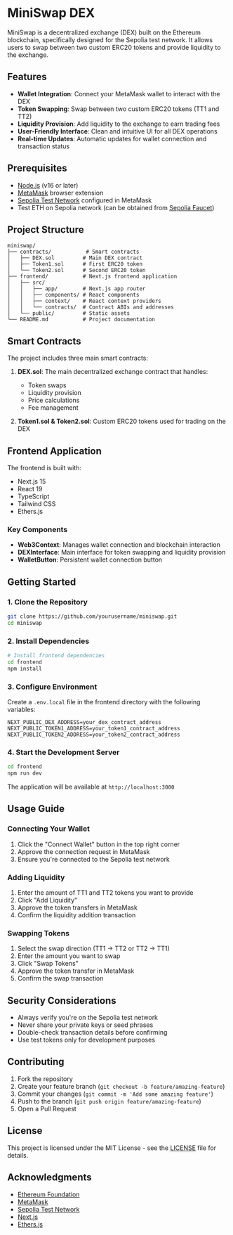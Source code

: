 # MiniSwap DEX

MiniSwap is a decentralized exchange (DEX) built on the Ethereum blockchain, specifically designed for the Sepolia test network. It allows users to swap between two custom ERC20 tokens and provide liquidity to the exchange.

## Features

-   **Wallet Integration**: Connect your MetaMask wallet to interact with the DEX
-   **Token Swapping**: Swap between two custom ERC20 tokens (TT1 and TT2)
-   **Liquidity Provision**: Add liquidity to the exchange to earn trading fees
-   **User-Friendly Interface**: Clean and intuitive UI for all DEX operations
-   **Real-time Updates**: Automatic updates for wallet connection and transaction status

## Prerequisites

-   [Node.js](https://nodejs.org/) (v16 or later)
-   [MetaMask](https://metamask.io/) browser extension
-   [Sepolia Test Network](https://sepolia.dev/) configured in MetaMask
-   Test ETH on Sepolia network (can be obtained from [Sepolia Faucet](https://sepoliafaucet.com/))

## Project Structure

```
miniswap/
├── contracts/           # Smart contracts
│   ├── DEX.sol         # Main DEX contract
│   ├── Token1.sol      # First ERC20 token
│   └── Token2.sol      # Second ERC20 token
├── frontend/           # Next.js frontend application
│   ├── src/
│   │   ├── app/        # Next.js app router
│   │   ├── components/ # React components
│   │   ├── context/    # React context providers
│   │   └── contracts/  # Contract ABIs and addresses
│   └── public/         # Static assets
└── README.md           # Project documentation
```

## Smart Contracts

The project includes three main smart contracts:

1. **DEX.sol**: The main decentralized exchange contract that handles:

    - Token swaps
    - Liquidity provision
    - Price calculations
    - Fee management

2. **Token1.sol & Token2.sol**: Custom ERC20 tokens used for trading on the DEX

## Frontend Application

The frontend is built with:

-   Next.js 15
-   React 19
-   TypeScript
-   Tailwind CSS
-   Ethers.js

### Key Components

-   **Web3Context**: Manages wallet connection and blockchain interaction
-   **DEXInterface**: Main interface for token swapping and liquidity provision
-   **WalletButton**: Persistent wallet connection button

## Getting Started

### 1. Clone the Repository

```bash
git clone https://github.com/yourusername/miniswap.git
cd miniswap
```

### 2. Install Dependencies

```bash
# Install frontend dependencies
cd frontend
npm install
```

### 3. Configure Environment

Create a `.env.local` file in the frontend directory with the following variables:

```env
NEXT_PUBLIC_DEX_ADDRESS=your_dex_contract_address
NEXT_PUBLIC_TOKEN1_ADDRESS=your_token1_contract_address
NEXT_PUBLIC_TOKEN2_ADDRESS=your_token2_contract_address
```

### 4. Start the Development Server

```bash
cd frontend
npm run dev
```

The application will be available at `http://localhost:3000`

## Usage Guide

### Connecting Your Wallet

1. Click the "Connect Wallet" button in the top right corner
2. Approve the connection request in MetaMask
3. Ensure you're connected to the Sepolia test network

### Adding Liquidity

1. Enter the amount of TT1 and TT2 tokens you want to provide
2. Click "Add Liquidity"
3. Approve the token transfers in MetaMask
4. Confirm the liquidity addition transaction

### Swapping Tokens

1. Select the swap direction (TT1 → TT2 or TT2 → TT1)
2. Enter the amount you want to swap
3. Click "Swap Tokens"
4. Approve the token transfer in MetaMask
5. Confirm the swap transaction

## Security Considerations

-   Always verify you're on the Sepolia test network
-   Never share your private keys or seed phrases
-   Double-check transaction details before confirming
-   Use test tokens only for development purposes

## Contributing

1. Fork the repository
2. Create your feature branch (`git checkout -b feature/amazing-feature`)
3. Commit your changes (`git commit -m 'Add some amazing feature'`)
4. Push to the branch (`git push origin feature/amazing-feature`)
5. Open a Pull Request

## License

This project is licensed under the MIT License - see the [LICENSE](LICENSE) file for details.

## Acknowledgments

-   [Ethereum Foundation](https://ethereum.org/)
-   [MetaMask](https://metamask.io/)
-   [Sepolia Test Network](https://sepolia.dev/)
-   [Next.js](https://nextjs.org/)
-   [Ethers.js](https://docs.ethers.org/)
